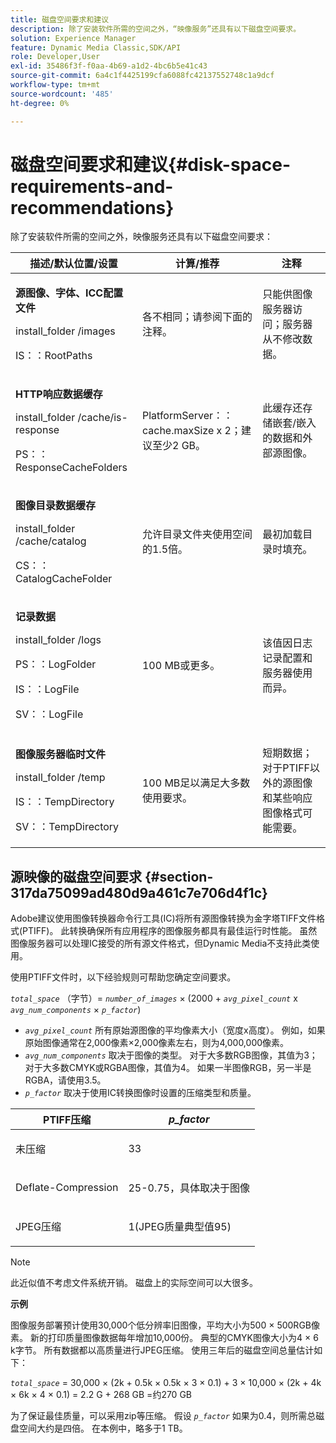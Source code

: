 ```yaml
---
title: 磁盘空间要求和建议
description: 除了安装软件所需的空间之外，“映像服务”还具有以下磁盘空间要求。
solution: Experience Manager
feature: Dynamic Media Classic,SDK/API
role: Developer,User
exl-id: 35486f3f-f0aa-4b69-a1d2-4bc6b5e41c43
source-git-commit: 6a4c1f4425199cfa6088fc42137552748c1a9dcf
workflow-type: tm+mt
source-wordcount: '485'
ht-degree: 0%

---
```


# 磁盘空间要求和建议{#disk-space-requirements-and-recommendations}

除了安装软件所需的空间之外，映像服务还具有以下磁盘空间要求：

<table id="table_0AE363AB76304F258A19E43500FE8423"> 
 <thead> 
  <tr> 
   <th class="entry"> <b>描述/默认位置/设置</b> </th> 
   <th class="entry"> <b>计算/推荐</b> </th> 
   <th class="entry"> <b>注释</b> </th> 
  </tr> 
 </thead>
 <tbody> 
  <tr> 
   <td> <p><b>源图像、字体、ICC配置文件</b> </p> <p> <span class="filepath"> <span class="varname"> install_folder </span>/images </span> <span class="codeph"></span> </p> <p> <span class="codeph"> IS：：RootPaths </span> </p> </td> 
   <td> <p>各不相同；请参阅下面的注释。 </p> </td> 
   <td> <p>只能供图像服务器访问；服务器从不修改数据。 </p> </td> 
  </tr> 
  <tr> 
   <td> <p><b>HTTP响应数据缓存</b> </p> <p> <span class="filepath"> <span class="varname"> install_folder </span>/cache/is-response </span> </p> <p> <span class="codeph"> PS：：ResponseCacheFolders </span> </p> </td> 
   <td> <p> <span class="codeph"> PlatformServer：：cache.maxSize </span> x 2；建议至少2 GB。 </p> </td> 
   <td> <p>此缓存还存储嵌套/嵌入的数据和外部源图像。 </p> </td> 
  </tr> 
  <tr> 
   <td> <p><b>图像目录数据缓存</b> </p> <p> <span class="filepath"> <span class="varname"> install_folder </span>/cache/catalog </span> </p> <p> <span class="codeph"> CS：：CatalogCacheFolder </span> </p> </td> 
   <td> <p>允许目录文件夹使用空间的1.5倍。 </p> </td> 
   <td> <p>最初加载目录时填充。 </p> </td> 
  </tr> 
  <tr> 
   <td> <p><b>记录数据</b> </p> <p> <span class="filepath"> <span class="varname"> install_folder </span>/logs </span> </p> <p> <span class="codeph"> PS：：LogFolder </span> </p> <p> <span class="codeph"> IS：：LogFile </span> </p> <p> <span class="codeph"> SV：：LogFile </span> </p> </td> 
   <td> <p>100 MB或更多。 </p> </td> 
   <td> <p>该值因日志记录配置和服务器使用而异。 </p> </td> 
  </tr> 
  <tr> 
   <td> <p><b>图像服务器临时文件</b> </p> <p> <span class="filepath"> <span class="varname"> install_folder </span>/temp </span> </p> <p> <span class="codeph"> IS：：TempDirectory </span> </p> <p> <span class="codeph"> SV：：TempDirectory </span> </p> </td> 
   <td> <p>100 MB足以满足大多数使用要求。 </p> </td> 
   <td> <p>短期数据；对于PTIFF以外的源图像和某些响应图像格式可能需要。 </p> </td> 
  </tr> 
 </tbody> 
</table>

## 源映像的磁盘空间要求 {#section-317da75099ad480d9a461c7e706d4f1c}

Adobe建议使用图像转换器命令行工具(IC)将所有源图像转换为金字塔TIFF文件格式(PTIFF)。 此转换确保所有应用程序的图像服务都具有最佳运行时性能。 虽然图像服务器可以处理IC接受的所有源文件格式，但Dynamic Media不支持此类使用。

使用PTIFF文件时，以下经验规则可帮助您确定空间要求。

*`total_space`* （字节）= *`number_of_images`*  × (2000 + *`avg_pixel_count`* x *`avg_num_components`*  ×  *`p_factor`*)

* *`avg_pixel_count`* 所有原始源图像的平均像素大小（宽度x高度）。 例如，如果原始图像通常在2,000像素×2,000像素左右，则为4,000,000像素。
* *`avg_num_components`* 取决于图像的类型。 对于大多数RGB图像，其值为3；对于大多数CMYK或RGBA图像，其值为4。 如果一半图像RGB，另一半是RGBA，请使用3.5。
* *`p_factor`* 取决于使用IC转换图像时设置的压缩类型和质量。

<table id="table_89995BECF30243569954819D07DA2A2F"> 
 <thead> 
  <tr> 
   <th class="entry"> <b>PTIFF压缩</b> </th> 
   <th class="entry"> <b><i>p_factor</i></b> </th> 
  </tr> 
 </thead>
 <tbody> 
  <tr> 
   <td> <p>未压缩 </p> </td> 
   <td> <p> 33 </p> </td> 
  </tr> 
  <tr> 
   <td> <p>Deflate-Compression </p> </td> 
   <td> <p> 25-0.75，具体取决于图像 </p> </td> 
  </tr> 
  <tr> 
   <td> <p>JPEG压缩 </p> </td> 
   <td> <p> 1(JPEG质量典型值95) </p> </td> 
  </tr> 
 </tbody> 
</table>

>[!NOTE]
>
>此近似值不考虑文件系统开销。 磁盘上的实际空间可以大很多。

**示例**

图像服务部署预计使用30,000个低分辨率旧图像，平均大小为500 × 500RGB像素。 新的打印质量图像数据每年增加10,000份。 典型的CMYK图像大小为4 × 6 k字节。 所有数据都以高质量进行JPEG压缩。 使用三年后的磁盘空间总量估计如下：

*`total_space`* = 30,000 × (2k + 0.5k × 0.5k × 3 × 0.1) + 3 × 10,000 × (2k + 4k × 6k × 4 × 0.1) = 2.2 G + 268 GB =约270 GB

为了保证最佳质量，可以采用zip等压缩。 假设 *`p_factor`* 如果为0.4，则所需总磁盘空间大约是四倍。 在本例中，略多于1 TB。
